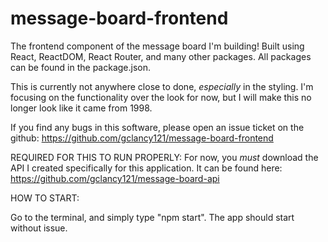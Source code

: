# message-board-frontend
The frontend component of the message board I'm building! Built using React, ReactDOM, React Router, and many other packages. 
All packages can be found in the package.json.

This is currently not anywhere close to done, *especially* in the styling. I'm focusing on the functionality over the look for now, but I will make this no longer look like it came from 1998.

If you find any bugs in this software, please open an issue ticket on the github: https://github.com/gclancy121/message-board-frontend

REQUIRED FOR THIS TO RUN PROPERLY:
For now, you *must* download the API I created specifically for this application. It can be found here: https://github.com/gclancy121/message-board-api

HOW TO START: 

Go to the terminal, and simply type "npm start". The app should start without issue. 

